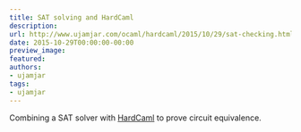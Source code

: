```yaml
---
title: SAT solving and HardCaml
description:
url: http://www.ujamjar.com/ocaml/hardcaml/2015/10/29/sat-checking.html
date: 2015-10-29T00:00:00-00:00
preview_image:
featured:
authors:
- ujamjar
tags:
- ujamjar
---
```


<p>Combining a SAT solver with <a href="https://github.com/ujamjar/hardcaml">HardCaml</a> to prove 
circuit equivalence.</p>


